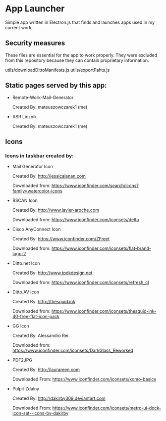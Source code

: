 # App Launcher

Simple app written in Electron.js that finds and launches apps used in my current work. 

## Security measures
These files are essential for the app to work properly. They were excluded from this repository because they can contain proprietary information.

utils/downloadDittoManifests.js
utils/exportPahts.js

## Static pages served by this app:

* Remote-Work-Mail-Generator

	Created By: mateuszowczarek1 (me)
	

* ASR Licznik

	Created By: mateuszowczarek1 (me)


## Icons

### Icons in taskbar created by:

* Mail Generator Icon 

	Created By:  http://jessicalanan.com

	Downloaded from: https://www.iconfinder.com/search/icons?family=watercolor-icons

* RSCAN Icon
	
	Created By: http://www.javier-aroche.com
	
	Downloaded from: https://www.iconfinder.com/iconsets/delta


* Cisco AnyConnect Icon

	Created By: https://www.iconfinder.com/ZFreet

	Downloaded from: https://www.iconfinder.com/iconsets/flat-brand-logo-2

* Ditto.net Icon

	Created By: http://www.tpdkdesign.net

	Downloaded from: https://www.iconfinder.com/iconsets/refresh_cl

* Ditto.AV Icon

	Created By: http://thesquid.ink

	Downloaded from: https://www.iconfinder.com/iconsets/thesquid-ink-40-free-flat-icon-pack

* GG Icon
	
	Created By: Alessandro Rei

	Downloaded from: https://www.iconfinder.com/iconsets/DarkGlass_Reworked

* PDF2JPG

	Created By: http://laurareen.com

	Downloaded From: https://www.iconfinder.com/iconsets/xomo-basics

* Pulpit Zdalny

	Created By: http://dakirby309.deviantart.com

	Downloaded From: https://www.iconfinder.com/iconsets/metro-ui-dock-icon-set--icons-by-dakirby


